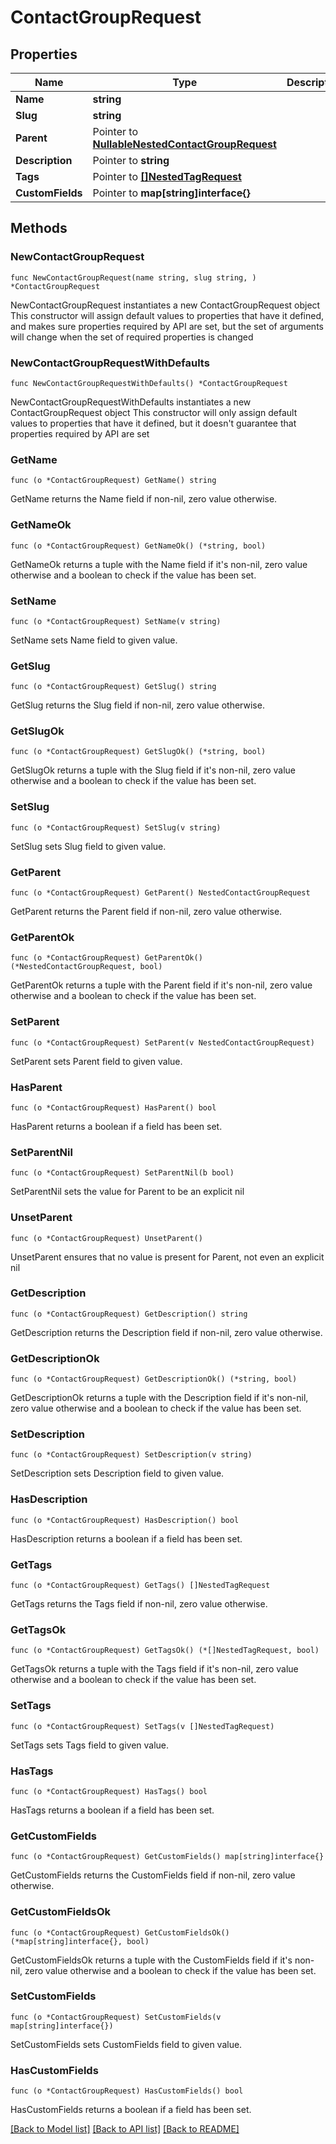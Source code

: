 # ContactGroupRequest

## Properties

Name | Type | Description | Notes
------------ | ------------- | ------------- | -------------
**Name** | **string** |  | 
**Slug** | **string** |  | 
**Parent** | Pointer to [**NullableNestedContactGroupRequest**](NestedContactGroupRequest.md) |  | [optional] 
**Description** | Pointer to **string** |  | [optional] 
**Tags** | Pointer to [**[]NestedTagRequest**](NestedTagRequest.md) |  | [optional] 
**CustomFields** | Pointer to **map[string]interface{}** |  | [optional] 

## Methods

### NewContactGroupRequest

`func NewContactGroupRequest(name string, slug string, ) *ContactGroupRequest`

NewContactGroupRequest instantiates a new ContactGroupRequest object
This constructor will assign default values to properties that have it defined,
and makes sure properties required by API are set, but the set of arguments
will change when the set of required properties is changed

### NewContactGroupRequestWithDefaults

`func NewContactGroupRequestWithDefaults() *ContactGroupRequest`

NewContactGroupRequestWithDefaults instantiates a new ContactGroupRequest object
This constructor will only assign default values to properties that have it defined,
but it doesn't guarantee that properties required by API are set

### GetName

`func (o *ContactGroupRequest) GetName() string`

GetName returns the Name field if non-nil, zero value otherwise.

### GetNameOk

`func (o *ContactGroupRequest) GetNameOk() (*string, bool)`

GetNameOk returns a tuple with the Name field if it's non-nil, zero value otherwise
and a boolean to check if the value has been set.

### SetName

`func (o *ContactGroupRequest) SetName(v string)`

SetName sets Name field to given value.


### GetSlug

`func (o *ContactGroupRequest) GetSlug() string`

GetSlug returns the Slug field if non-nil, zero value otherwise.

### GetSlugOk

`func (o *ContactGroupRequest) GetSlugOk() (*string, bool)`

GetSlugOk returns a tuple with the Slug field if it's non-nil, zero value otherwise
and a boolean to check if the value has been set.

### SetSlug

`func (o *ContactGroupRequest) SetSlug(v string)`

SetSlug sets Slug field to given value.


### GetParent

`func (o *ContactGroupRequest) GetParent() NestedContactGroupRequest`

GetParent returns the Parent field if non-nil, zero value otherwise.

### GetParentOk

`func (o *ContactGroupRequest) GetParentOk() (*NestedContactGroupRequest, bool)`

GetParentOk returns a tuple with the Parent field if it's non-nil, zero value otherwise
and a boolean to check if the value has been set.

### SetParent

`func (o *ContactGroupRequest) SetParent(v NestedContactGroupRequest)`

SetParent sets Parent field to given value.

### HasParent

`func (o *ContactGroupRequest) HasParent() bool`

HasParent returns a boolean if a field has been set.

### SetParentNil

`func (o *ContactGroupRequest) SetParentNil(b bool)`

 SetParentNil sets the value for Parent to be an explicit nil

### UnsetParent
`func (o *ContactGroupRequest) UnsetParent()`

UnsetParent ensures that no value is present for Parent, not even an explicit nil
### GetDescription

`func (o *ContactGroupRequest) GetDescription() string`

GetDescription returns the Description field if non-nil, zero value otherwise.

### GetDescriptionOk

`func (o *ContactGroupRequest) GetDescriptionOk() (*string, bool)`

GetDescriptionOk returns a tuple with the Description field if it's non-nil, zero value otherwise
and a boolean to check if the value has been set.

### SetDescription

`func (o *ContactGroupRequest) SetDescription(v string)`

SetDescription sets Description field to given value.

### HasDescription

`func (o *ContactGroupRequest) HasDescription() bool`

HasDescription returns a boolean if a field has been set.

### GetTags

`func (o *ContactGroupRequest) GetTags() []NestedTagRequest`

GetTags returns the Tags field if non-nil, zero value otherwise.

### GetTagsOk

`func (o *ContactGroupRequest) GetTagsOk() (*[]NestedTagRequest, bool)`

GetTagsOk returns a tuple with the Tags field if it's non-nil, zero value otherwise
and a boolean to check if the value has been set.

### SetTags

`func (o *ContactGroupRequest) SetTags(v []NestedTagRequest)`

SetTags sets Tags field to given value.

### HasTags

`func (o *ContactGroupRequest) HasTags() bool`

HasTags returns a boolean if a field has been set.

### GetCustomFields

`func (o *ContactGroupRequest) GetCustomFields() map[string]interface{}`

GetCustomFields returns the CustomFields field if non-nil, zero value otherwise.

### GetCustomFieldsOk

`func (o *ContactGroupRequest) GetCustomFieldsOk() (*map[string]interface{}, bool)`

GetCustomFieldsOk returns a tuple with the CustomFields field if it's non-nil, zero value otherwise
and a boolean to check if the value has been set.

### SetCustomFields

`func (o *ContactGroupRequest) SetCustomFields(v map[string]interface{})`

SetCustomFields sets CustomFields field to given value.

### HasCustomFields

`func (o *ContactGroupRequest) HasCustomFields() bool`

HasCustomFields returns a boolean if a field has been set.


[[Back to Model list]](../README.md#documentation-for-models) [[Back to API list]](../README.md#documentation-for-api-endpoints) [[Back to README]](../README.md)


